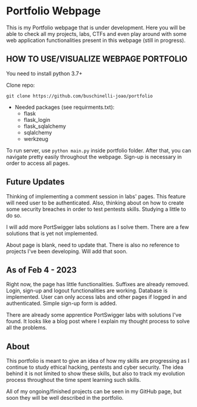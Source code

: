 <h1>Portfolio Webpage</h1>

This is my Portfolio webpage that is under development. Here you will
be able to check all my projects, labs, CTFs and even play around with some
web application functionalities present in this webpage (still in progress).

<h2>HOW TO USE/VISUALIZE WEBPAGE PORTFOLIO</h2>
You need to install python 3.7+

Clone repo:

`git clone https://github.com/buschinelli-joao/portfolio`

* Needed packages (see requirments.txt):
    * flask
    * flask_login
    * flask_sqlalchemy
    * sqlalchemy
    * werkzeug

To run server, use `python main.py` inside portfolio folder. After that, you can navigate pretty easily throughout the webpage.
Sign-up is necessary in order to access all pages.



<h2>Future Updates</h2>
Thinking of implementing a comment session in labs' pages. This feature will need user to be authenticated. Also,
thinking about on how to create some security breaches in order to test pentests skills. Studying a little to do so.

I will add more PortSwigger labs solutions as I solve them. There are a few solutions that is yet not implemented.

About page is blank, need to update that. There is also no reference to projects I've been developing. Will add that
soon.

<h2>As of Feb 4 - 2023</h2>
Right now, the page has little functionalities. Suffixes are already removed. Login, sign-up and
logout functionalities are working. Database is implemented. User can only access labs and other pages
if logged in and authenticated. Simple sign-up form is added.

There are already some apprentice PortSwigger labs with solutions I've found. It looks like a blog
post where I explain my thought process to solve all the problems.

<h2>About</h2>

This portfolio is meant to give an idea of how my skills are progressing as I
continue to study ethical hacking, pentests and cyber security. The idea behind it
is not limited to show these skills, but also to track my evolution process throughout
the time spent learning such skills.

All of my ongoing/finished projects can be seen in my GitHub page, but soon they will
be well described in the portfolio. 

